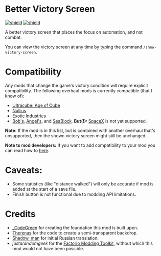 # Better Victory Screen

[![shield](https://img.shields.io/badge/Ko--fi-Donate%20-hotpink?logo=kofi&logoColor=white)](https://ko-fi.com/stringweasel) [![shield](https://img.shields.io/badge/dynamic/json?color=orange&label=Factorio&query=downloads_count&suffix=%20downloads&url=https%3A%2F%2Fmods.factorio.com%2Fapi%2Fmods%2Fbetter-victory-screen)](https://mods.factorio.com/mod/better-victory-screen)

A better victory screen that places the focus on automation, and not combat.

You can view the victory screen at any time by typing the command `/show-victory-screen`.

# Compatibility

Any mods that change the game's victory condition will require explicit compatibility. The following overhaul mods is currently compatible (that I know of):

- [Ultracube: Age of Cube](https://mods.factorio.com/mod/Ultracube)
- [Nullius](https://mods.factorio.com/mod/nullius)
- [Exotic Industries](https://mods.factorio.com/mod/exotic-industries)
- [Bob's](https://mods.factorio.com/user/Bobingabout), [Angel's](https://mods.factorio.com/user/Arch666Angel), and [SeaBlock](https://mods.factorio.com/mod/SeaBlock). **But(!):** [SpaceX](https://mods.factorio.com/mod/SpaceMod) is not yet supported.

**Note:** If the mod is in this list, but is combined with another overhaul that's unsupported, then the shown victory screen might still be unchanged.

**Note to mod developers:** If you want to add compatibility to your mod you can read how to [here](https://github.com/heinwessels/factorio-better-victory-screen/blob/main/mod-page/compatibility.md). 

# Caveats:
- Some statistics (like "distance walked") will only be accurate if mod is added at the start of a save file.
- Finish button is not functional due to modding API limitations.

# Credits
- [_CodeGreen](https://mods.factorio.com/user/_CodeGreen) for creating the foundation this mod is built upon.
- [Therenas](https://mods.factorio.com/mod/factoryplanner) for the code to create a semi-transparent backdrop.
- [Shadow_man](https://mods.factorio.com/user/Shadow_Man) for initial Russian translation. 
- _justarandomgeek_ for the [Factorio Modding Toolkit](https://marketplace.visualstudio.com/items?itemName=justarandomgeek.factoriomod-debug), without which this mod would not have been possible.